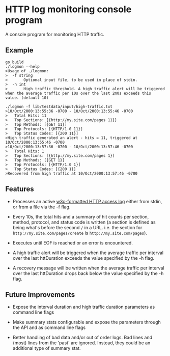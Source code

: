 # HTTP log monitoring console program

A console program for monitoring HTTP traffic.

## Example

```
go build
./logmon --help
>Usage of ./logmon:
>  -f string
>    	Optional input file, to be used in place of stdin.
>  -h int
>    	High traffic threshold. A high traffic alert will be triggered when the average traffic per 10s over the last 2m0s exceeds this value. (default 10)

./logmon -f lib/testdata/input/high-traffic.txt
>10/Oct/2000:13:55:36 -0700 - 10/Oct/2000:13:55:46 -0700
>	Total Hits: 11
>	Top Sections: [{http://my.site.com/pages 11}]
>	Top Methods: [{GET 11}]
>	Top Protocols: [{HTTP/1.0 11}]
>	Top Status Codes: [{200 11}]
>High traffic generated an alert - hits = 11, triggered at 10/Oct/2000:13:55:46 -0700
>10/Oct/2000:13:57:36 -0700 - 10/Oct/2000:13:57:46 -0700
>	Total Hits: 1
>	Top Sections: [{http://my.site.com/pages 1}]
>	Top Methods: [{GET 1}]
>	Top Protocols: [{HTTP/1.0 1}]
>	Top Status Codes: [{200 1}]
>Recovered from high traffic at 10/Oct/2000:13:57:46 -0700
```

## Features

- Processes an active [w3c-formatted HTTP access log](https://en.wikipedia.org/wiki/Common_Log_Format) either from stdin, or from a file via the -f flag.

- Every 10s, the total hits and a summary of hit counts per section, method, protocol, and status code is written (a section is defined as being what's before the second `/` in a URL. i.e. the section for `http://my.site.com/pages/create` is `http://my.site.com/pages`).

- Executes until EOF is reached or an error is encountered.

- A high traffic alert will be triggered when the average traffic per interval over the last httDuration exceeds the value specified by the -h flag.

- A recovery message will be written when the average traffic per interval over the last httDuration drops back below the value specified by the -h flag.

## Future Improvements

- Expose the interval duration and high traffic duration parameters as command line flags

- Make summary stats configurable and expose the parameters through the API and as command line flags

- Better handling of bad data and/or out of order logs. Bad lines and (most) lines from the 'past' are ignored. Instead, they could be an additional type of summary stat.

